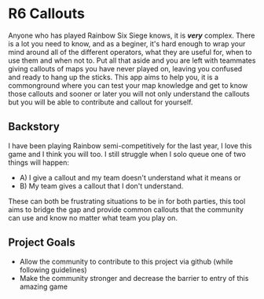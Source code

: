 # R6 Callouts
Anyone who has played Rainbow Six Siege knows, it is ***very*** complex. There is a lot you need to know, and as a beginer, it's hard enough to wrap your mind around all of the different operators, what they are useful for, when to use them and when not to. Put all that aside and you are left with teammates giving callouts of maps you have never played on, leaving you confused and ready to hang up the sticks. This app aims to help you, it is a commonground where you can test your map knowledge and get to know those callouts and sooner or later you will not only understand the callouts but you will be able to contribute and callout for yourself. 

## Backstory
I have been playing Rainbow semi-competitively for the last year, I love this game and I think you will too. I still struggle when I solo queue one of two things will happen: 
  - A) I give a callout and my team doesn't understand what it means 
  or 
  - B) My team gives a callout that I don't understand. 

These can both be frustrating situations to be in for both parties, this tool aims to bridge the gap and provide common callouts that the community can use and know no matter what team you play on.

## Project Goals
  - Allow the community to contribute to this project via github (while following guidelines)
  - Make the community stronger and decrease the barrier to entry of this amazing game
